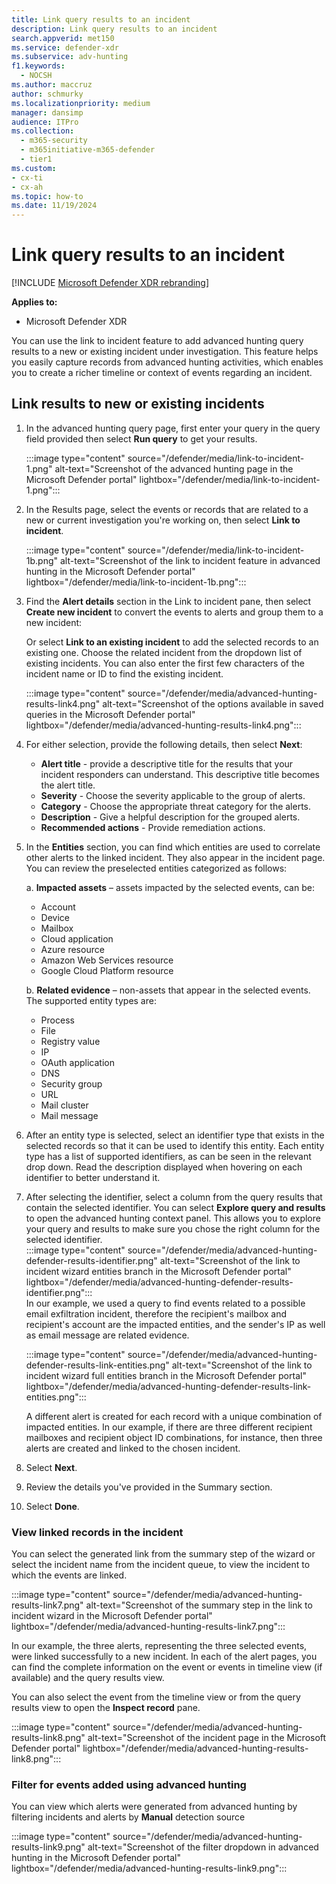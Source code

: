 ```yaml
---
title: Link query results to an incident
description: Link query results to an incident
search.appverid: met150
ms.service: defender-xdr
ms.subservice: adv-hunting
f1.keywords: 
  - NOCSH
ms.author: maccruz
author: schmurky
ms.localizationpriority: medium
manager: dansimp
audience: ITPro
ms.collection: 
  - m365-security
  - m365initiative-m365-defender
  - tier1
ms.custom:
- cx-ti
- cx-ah
ms.topic: how-to
ms.date: 11/19/2024
---
```


# Link query results to an incident

[!INCLUDE [Microsoft Defender XDR rebranding](../includes/microsoft-defender.md)]


**Applies to:**
- Microsoft Defender XDR


You can use the link to incident feature to add advanced hunting query results to a new or existing incident under investigation. This feature helps you easily capture records from advanced hunting activities, which enables you to create a richer timeline or context of events regarding an incident. 

## Link results to new or existing incidents

1. In the advanced hunting query page, first enter your query in the query field provided then select **Run query** to get your results.

    :::image type="content" source="/defender/media/link-to-incident-1.png" alt-text="Screenshot of the advanced hunting page in the Microsoft Defender portal" lightbox="/defender/media/link-to-incident-1.png":::

2. In the Results page, select the events or records that are related to a new or current investigation you're working on, then select **Link to incident**.

    :::image type="content" source="/defender/media/link-to-incident-1b.png" alt-text="Screenshot of the link to incident feature in advanced hunting in the Microsoft Defender portal" lightbox="/defender/media/link-to-incident-1b.png":::

3. Find the **Alert details** section in the Link to incident pane, then select **Create new incident** to convert the events to alerts and group them to a new incident:

    
    Or select **Link to an existing incident** to add the selected records to an existing one. Choose the related incident from the dropdown list of existing incidents. You can also enter the first few characters of the incident name or ID to find the existing incident. 

   :::image type="content" source="/defender/media/advanced-hunting-results-link4.png" alt-text="Screenshot of the options available in saved queries in the Microsoft Defender portal" lightbox="/defender/media/advanced-hunting-results-link4.png":::

4. For either selection, provide the following details, then select **Next**:
      - **Alert title** - provide a descriptive title for the results that your incident responders can understand. This descriptive title becomes the alert title.
      - **Severity** - Choose the severity applicable to the group of alerts.
      - **Category** - Choose the appropriate threat category for the alerts.
      - **Description** - Give a helpful description for the grouped alerts.
      - **Recommended actions** - Provide remediation actions.

5. In the **Entities** section, you can find which entities are used to correlate other alerts to the linked incident. They also appear in the incident page. You can review the preselected entities categorized as follows:

    a. **Impacted assets** – assets impacted by the selected events, can be: 
    - Account
    - Device
    - Mailbox
    - Cloud application
    - Azure resource
    - Amazon Web Services resource
    - Google Cloud Platform resource

    b. **Related evidence** – non-assets that appear in the selected events. The supported entity types are:
    - Process
    - File
    - Registry value
    - IP
    - OAuth application
    - DNS
    - Security group
    - URL
    - Mail cluster
    - Mail message

6. After an entity type is selected, select an identifier type that exists in the selected records so that it can be used to identify this entity. Each entity type has a list of supported identifiers, as can be seen in the relevant drop down. Read the description displayed when hovering on each identifier to better understand it.
7. After selecting the identifier, select a column from the query results that contain the selected identifier. You can select **Explore query and results** to open the advanced hunting context panel. This allows you to explore your query and results to make sure you chose the right column for the selected identifier. 
     <br>
    :::image type="content" source="/defender/media/advanced-hunting-defender-results-identifier.png" alt-text="Screenshot of the link to incident wizard entities branch in the Microsoft Defender portal" lightbox="/defender/media/advanced-hunting-defender-results-identifier.png":::
     <br>
    In our example, we used a query to find events related to a possible email exfiltration incident, therefore the recipient's mailbox and recipient's account are the impacted entities, and the sender's IP as well as email message are related evidence.
    
    :::image type="content" source="/defender/media/advanced-hunting-defender-results-link-entities.png" alt-text="Screenshot of the link to incident wizard full entities branch in the Microsoft Defender portal" lightbox="/defender/media/advanced-hunting-defender-results-link-entities.png":::
    
    A different alert is created for each record with a unique combination of impacted entities. In our example, if there are three different recipient mailboxes and recipient object ID combinations, for instance, then three alerts are created and linked to the chosen incident.

6. Select **Next**.
7. Review the details you've provided in the Summary section. 
8.	Select **Done**.

### View linked records in the incident
You can select the generated link from the summary step of the wizard or select the incident name from the incident queue, to view the incident to which the events are linked.

:::image type="content" source="/defender/media/advanced-hunting-results-link7.png" alt-text="Screenshot of the summary step in the link to incident wizard in the Microsoft Defender portal" lightbox="/defender/media/advanced-hunting-results-link7.png":::

In our example, the three alerts, representing the three selected events, were linked successfully to a new incident.
In each of the alert pages, you can find the complete information on the event or events in timeline view (if available) and the query results view. 

You can also select the event from the timeline view or from the query results view to open the **Inspect record** pane.

:::image type="content" source="/defender/media/advanced-hunting-results-link8.png" alt-text="Screenshot of the incident page in the Microsoft Defender portal" lightbox="/defender/media/advanced-hunting-results-link8.png":::

### Filter for events added using advanced hunting
You can view which alerts were generated from advanced hunting by filtering incidents and alerts by **Manual** detection source 

:::image type="content" source="/defender/media/advanced-hunting-results-link9.png" alt-text="Screenshot of the filter dropdown in advanced hunting in the Microsoft Defender portal" lightbox="/defender/media/advanced-hunting-results-link9.png":::